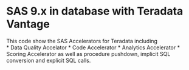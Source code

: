<H1> SAS 9.x in database with Teradata Vantage</H1>
This code show the SAS Accelerators for Teradata including<br>
* Data Quality Accelator
* Code Accelerator
* Analytics Accelerator
* Scoring Accelerator
as well as procedure pushdown, implicit SQL conversion and explicit SQL calls.
  
  
